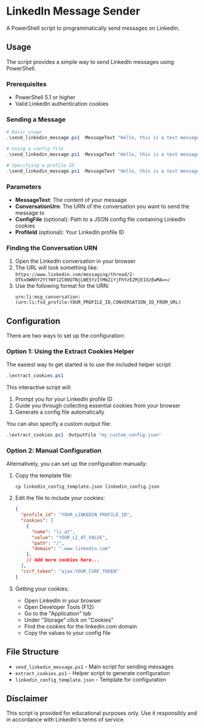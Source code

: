 # LinkedIn Message Sender

A PowerShell script to programmatically send messages on LinkedIn.

## Usage

The script provides a simple way to send LinkedIn messages using PowerShell.

### Prerequisites

- PowerShell 5.1 or higher
- Valid LinkedIn authentication cookies

### Sending a Message

```powershell
# Basic usage
.\send_linkedin_message.ps1 -MessageText "Hello, this is a test message" -ConversationUrn "urn:li:msg_conversation:(urn:li:fsd_profile:ACoAACP6v4EBbrCCbpgNB017RQfDpIJA4cgt_oc,2-OTkxOWNhY2YtYWY1ZC00OTNjLWE5YzItMmZiYjFhYzE2MjE1XzEwMA==)"

# Using a config file
.\send_linkedin_message.ps1 -MessageText "Hello, this is a test message" -ConversationUrn "urn:li:msg_conversation:(urn:li:fsd_profile:YOUR_PROFILE_ID,CONVERSATION_ID)" -ConfigFile "my_linkedin_config.json"

# Specifying a profile ID
.\send_linkedin_message.ps1 -MessageText "Hello, this is a test message" -ConversationUrn "urn:li:msg_conversation:(urn:li:fsd_profile:YOUR_PROFILE_ID,CONVERSATION_ID)" -ProfileId "YOUR_PROFILE_ID"
```

### Parameters

- **MessageText**: The content of your message
- **ConversationUrn**: The URN of the conversation you want to send the message to
- **ConfigFile** (optional): Path to a JSON config file containing LinkedIn cookies
- **ProfileId** (optional): Your LinkedIn profile ID

### Finding the Conversation URN

1. Open the LinkedIn conversation in your browser
2. The URL will look something like: `https://www.linkedin.com/messaging/thread/2-OTkxOWNhY2YtYWY1ZC00OTNjLWE5YzItMmZiYjFhYzE2MjE1XzEwMA==/`
3. Use the following format for the URN:
   ```
   urn:li:msg_conversation:(urn:li:fsd_profile:YOUR_PROFILE_ID,CONVERSATION_ID_FROM_URL)
   ```

## Configuration

There are two ways to set up the configuration:

### Option 1: Using the Extract Cookies Helper

The easiest way to get started is to use the included helper script:

```powershell
.\extract_cookies.ps1
```

This interactive script will:
1. Prompt you for your LinkedIn profile ID
2. Guide you through collecting essential cookies from your browser
3. Generate a config file automatically

You can also specify a custom output file:
```powershell
.\extract_cookies.ps1 -OutputFile "my_custom_config.json"
```

### Option 2: Manual Configuration

Alternatively, you can set up the configuration manually:

1. Copy the template file:
   ```
   cp linkedin_config_template.json linkedin_config.json
   ```

2. Edit the file to include your cookies:
   ```json
   {
     "profile_id": "YOUR_LINKEDIN_PROFILE_ID",
     "cookies": [
       {
         "name": "li_at",
         "value": "YOUR_LI_AT_VALUE",
         "path": "/",
         "domain": ".www.linkedin.com"
       },
       // Add more cookies here...
     ],
     "csrf_token": "ajax:YOUR_CSRF_TOKEN"
   }
   ```

3. Getting your cookies:
   - Open LinkedIn in your browser
   - Open Developer Tools (F12)
   - Go to the "Application" tab
   - Under "Storage" click on "Cookies"
   - Find the cookies for the linkedin.com domain
   - Copy the values to your config file

## File Structure

- `send_linkedin_message.ps1` - Main script for sending messages
- `extract_cookies.ps1` - Helper script to generate configuration
- `linkedin_config_template.json` - Template for configuration

## Disclaimer

This script is provided for educational purposes only. Use it responsibly and in accordance with LinkedIn's terms of service. 